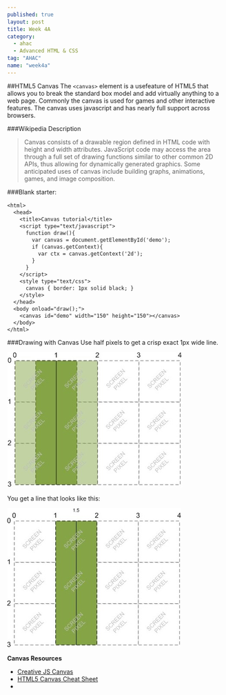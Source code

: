 ```yaml
---
published: true
layout: post
title: Week 4A
category: 
  - ahac
  - Advanced HTML & CSS
tag: "AHAC"
name: "week4a"
---
```


##HTML5 Canvas
The `<canvas>` element is a usefeature of HTML5 that allows you to break the standard box model and add virtually anything to a web page. Commonly the canvas is used for games and other interactive features. The canvas uses javascript and has nearly full support across browsers. 

###Wikipedia Description

> Canvas consists of a drawable region defined in HTML code with height and width attributes. JavaScript code may access the area through a full set of drawing functions similar to other common 2D APIs, thus allowing for dynamically generated graphics. Some anticipated uses of canvas include building graphs, animations, games, and image composition.

###Blank starter:

	<html>
	  <head>
	    <title>Canvas tutorial</title>
	    <script type="text/javascript">
	      function draw(){
	        var canvas = document.getElementById('demo');
	        if (canvas.getContext){
	          var ctx = canvas.getContext('2d');
	        }
	      }
	    </script>
	    <style type="text/css">
	      canvas { border: 1px solid black; }
	    </style>
	  </head>
	  <body onload="draw();">
	    <canvas id="demo" width="150" height="150"></canvas>
	  </body>
	</html>

###Drawing with Canvas
Use half pixels to get a crisp exact 1px wide line.

![half pixels](media/canvas-half-pixels-1.jpg)

You get a line that looks like this:

![half pixels](media/canvas-half-pixels-2.jpg)

**Canvas Resources**

* [Creative JS Canvas](http://creativejs.com/2011/08/31-days-of-canvas-tutorials/)
* [HTML5 Canvas Cheat Sheet](http://cheatsheetworld.com/programming/html5-canvas-cheat-sheet/)
* []()